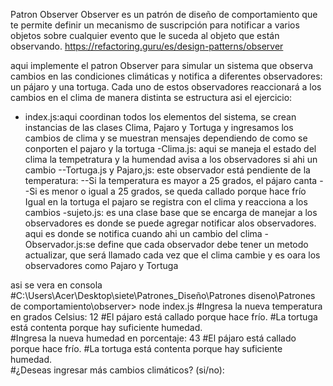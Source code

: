Patron Observer
Observer es un patrón de diseño de comportamiento que te permite definir un mecanismo de suscripción para notificar a varios objetos sobre cualquier evento que le suceda al objeto que están observando.
https://refactoring.guru/es/design-patterns/observer

aqui implemente el patron Observer para simular un sistema que observa cambios en las condiciones climáticas y notifica a diferentes observadores: un pájaro y una tortuga. Cada uno de estos observadores reaccionará a los cambios en el clima de manera distinta
se estructura asi el ejercicio:
- index.js:aqui coordinan todos los elementos del sistema, se crean instancias de las clases Clima, Pajaro y Tortuga y ingresamos los cambios de clima y se muestran mensajes dependiendo de como se conporten el pajaro y la tortuga
-Clima.js: aqui se maneja el estado del clima la tempetratura y la humendad avisa a los observadores si ahi un cambio 
--Tortuga.js y Pajaro,js: este observador está pendiente de la temperatura:
--Si la temperatura es mayor a 25 grados, el pájaro canta
--Si es menor o igual a 25 grados, se queda callado porque hace frío
Igual en la tortuga el pajaro se registra con el clima y reacciona a los cambios
-sujeto.js: es una clase base que se encarga de manejar a los observadores es donde se puede agregar notificar alos  observadores. aqui es donde se notifica cuando ahi un cambio del clima
-Observador.js:se define que cada observador debe tener un metodo actualizar, que será llamado cada vez que el clima cambie y es oara los observadores como Pajaro y Tortuga

asi se vera en consola 
#C:\Users\Acer\Desktop\siete\Patrones_Diseño\Patrones diseno\Patrones de comportamiento\observer> node index.js
#Ingresa la nueva temperatura en grados Celsius: 12
#El pájaro está callado porque hace frío.
#La tortuga está contenta porque hay suficiente humedad.        
#Ingresa la nueva humedad en porcentaje: 43
#El pájaro está callado porque hace frío.
#La tortuga está contenta porque hay suficiente humedad.        
#¿Deseas ingresar más cambios climáticos? (si/no):        
